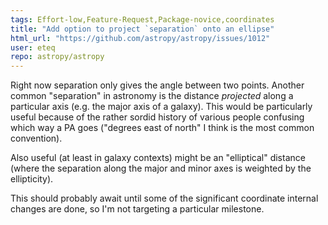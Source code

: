 ```yaml
---
tags: Effort-low,Feature-Request,Package-novice,coordinates
title: "Add option to project `separation` onto an ellipse"
html_url: "https://github.com/astropy/astropy/issues/1012"
user: eteq
repo: astropy/astropy
---
```


Right now separation only gives the angle between two points.  Another common "separation" in astronomy is the distance _projected_ along a particular axis (e.g. the major axis of a galaxy).  This would be particularly useful because of the rather sordid history of various people confusing which way a PA goes ("degrees east of north" I think is the most common convention).

Also useful (at least in galaxy contexts) might be an "elliptical" distance  (where the separation along the major and minor axes is weighted by the ellipticity).

This should probably await until some of the significant coordinate internal changes are done, so I'm not targeting a particular milestone.
